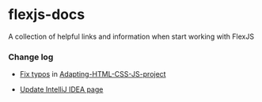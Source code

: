 # flexjs-docs
A collection of helpful links and information when start working with FlexJS


### Change log

* [Fix typos](https://github.com/ok-at-github/flexjs-docs/wiki/Adapting-HTML-CSS-JS-project/_compare/d783fe699c4c3828d255114bc82c096919960a3e...5343c0e0738e47eee6d5c88cb319a7ed8d5fcdc1) in [Adapting-HTML-CSS-JS-project](https://github.com/ok-at-github/flexjs-docs/wiki/Adapting-HTML-CSS-JS-project)

* [Update IntelliJ IDEA page](https://github.com/ok-at-github/flexjs-docs/wiki/IntelliJ-IDEA)



